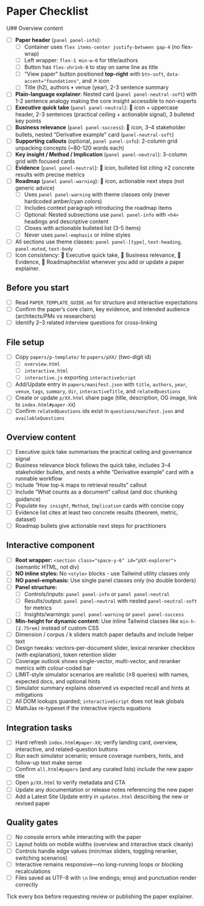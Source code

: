 # Paper Checklist

U## Overview content

- [ ] **Paper header** (`panel panel-info`): 
  - [ ] Container uses `flex items-center justify-between gap-4` (no flex-wrap)
  - [ ] Left wrapper: `flex-1 min-w-0` for title/authors
  - [ ] Button has `flex-shrink-0` to stay on same line as title
  - [ ] "View paper" button positioned **top-right** with `btn-soft`, `data-accent="foundations"`, and ↗ icon
  - [ ] Title (h2), authors • venue (year), 2-3 sentence summary
- [ ] **Plain-language explainer**: Nested card (`panel panel-neutral-soft`) with 1-2 sentence analogy making the core insight accessible to non-experts
- [ ] **Executive quick take** (`panel panel-neutral`): 🧭 icon + uppercase header, 2-3 sentences (practical ceiling + actionable signal), 3 bulleted key points
- [ ] **Business relevance** (`panel panel-success`): 💼 icon, 3–4 stakeholder bullets, nested "Derivative example" card (`panel-neutral-soft`)
- [ ] **Supporting callouts** (optional, `panel panel-info`): 2-column grid unpacking concepts (~80-120 words each)
- [ ] **Key insight / Method / Implication** (`panel panel-neutral`): 3-column grid with focused cards
- [ ] **Evidence** (`panel panel-neutral`): 🧪 icon, bulleted list citing ≥2 concrete results with precise metrics
- [ ] **Roadmap** (`panel panel-warning`): 🔭 icon, actionable next steps (not generic advice)
  - [ ] Uses `panel panel-warning` with theme classes only (never hardcoded amber/cyan colors)
  - [ ] Includes context paragraph introducing the roadmap items
  - [ ] Optional: Nested subsections use `panel panel-info` with `<h4>` headings and descriptive content
  - [ ] Closes with actionable bulleted list (3-5 items)
  - [ ] Never uses `panel-emphasis` or inline styles
- [ ] All sections use theme classes: `panel panel-[type]`, `text-heading`, `panel-muted`, `text-body`
- [ ] Icon consistency: 🧭 Executive quick take, 💼 Business relevance, 🧪 Evidence, 🔭 Roadmaphecklist whenever you add or update a paper explainer.

## Before you start

- [ ] Read `PAPER_TEMPLATE_GUIDE.md` for structure and interactive expectations
- [ ] Confirm the paper’s core claim, key evidence, and intended audience (architects/PMs vs researchers)
- [ ] Identify 2–3 related interview questions for cross-linking

## File setup

- [ ] Copy `papers/p-template/` to `papers/pXX/` (two-digit id)
  - [ ] `overview.html`
  - [ ] `interactive.html`
  - [ ] `interactive.js` exporting `interactiveScript`
- [ ] Add/Update entry in `papers/manifest.json` with `title`, `authors`, `year`, `venue`, `tags`, `summary`, `dir`, `interactiveTitle`, and `relatedQuestions`
- [ ] Create or update `p/XX.html` share page (title, description, OG image, link to `index.html#paper-XX`)
- [ ] Confirm `relatedQuestions` ids exist in `questions/manifest.json` and `availableQuestions`

## Overview content

- [ ] Executive quick take summarises the practical ceiling and governance signal
- [ ] Business relevance block follows the quick take, includes 3–4 stakeholder bullets, and nests a white “Derivative example” card with a runnable workflow
- [ ] Include “How top-k maps to retrieval results” callout
- [ ] Include “What counts as a document” callout (and doc chunking guidance)
- [ ] Populate `Key insight`, `Method`, `Implication` cards with concise copy
- [ ] Evidence list cites at least two concrete results (theorem, metric, dataset)
- [ ] Roadmap bullets give actionable next steps for practitioners

## Interactive component

- [ ] **Root wrapper:** `<section class="space-y-6" id="pXX-explorer">` (semantic HTML, not div)
- [ ] **NO inline styles:** No `<style>` blocks - use Tailwind utility classes only
- [ ] **NO panel-emphasis:** Use single panel classes only (no double borders)
- [ ] **Panel structure:**
  - [ ] Controls/inputs: `panel panel-info` or `panel panel-neutral`
  - [ ] Results/output: `panel panel-neutral` with nested `panel-neutral-soft` for metrics
  - [ ] Insights/warnings: `panel panel-warning` or `panel panel-success`
- [ ] **Min-height for dynamic content:** Use inline Tailwind classes like `min-h-[2.75rem]` instead of custom CSS
- [ ] Dimension / corpus / k sliders match paper defaults and include helper text
- [ ] Design tweaks: vectors-per-document slider, lexical reranker checkbox (with explanation), token retention slider
- [ ] Coverage outlook shows single-vector, multi-vector, and reranker metrics with colour-coded bar
- [ ] LIMIT-style simulator scenarios are realistic (≥8 queries) with names, expected docs, and optional hints
- [ ] Simulator summary explains observed vs expected recall and hints at mitigations
- [ ] All DOM lookups guarded; `interactiveScript` does not leak globals
- [ ] MathJax re-typeset if the interactive injects equations

## Integration tasks

- [ ] Hard refresh `index.html#paper-XX`; verify landing card, overview, interactive, and related-question buttons
- [ ] Run each simulator scenario; ensure coverage numbers, hints, and follow-up text make sense
- [ ] Confirm `all.html#papers` (and any curated lists) include the new paper title
- [ ] Open `p/XX.html` to verify metadata and CTA
- [ ] Update any documentation or release notes referencing the new paper
- [ ] Add a Latest Site Update entry in `updates.html` describing the new or revised paper

## Quality gates

- [ ] No console errors while interacting with the paper
- [ ] Layout holds on mobile widths (overview and interactive stack cleanly)
- [ ] Controls handle edge values (min/max sliders, toggling reranker, switching scenarios)
- [ ] Interactive remains responsive—no long-running loops or blocking recalculations
- [ ] Files saved as UTF-8 with `\n` line endings; emoji and punctuation render correctly

Tick every box before requesting review or publishing the paper explainer.
